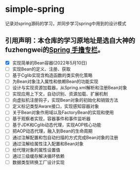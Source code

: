 # simple-spring
记录对spring源码的学习，并同步学习spring中用到的设计模式
## 引用声明：本仓库的学习原地址是选自大神的fuzhengwei的[Spring 手撸专栏](https://github.com/fuzhengwei/small-spring)。
* [X] 实现简单的Bean容器(2022年5月10日)
* [ ] 实现Bean的定义、注册、获取
* [ ] 基于Cglib实现含构造函数的类实例化策略
* [ ] 为Bean对象注入属性和依赖Bean的功能实现
* [ ] 设计与实现资源加载器，从Spring.xml解析和注册Bean对象
* [ ] 实现应用上下文，自动识别、资源加载、扩展机制
* [ ] 向虚拟机注册钩子，实现Bean对象的初始化和销毁方法
* [ ] 定义标记类型Aware接口，实现感知容器对象
* [ ] 关于Bean对象作用域以及FactoryBean的实现和使用
* [ ] 基于观察者实现，容器事件和事件监听器
* [ ] 基于JDK和Cglib动态代理，实现AOP核心功能
* [ ] 把AOP动态代理，融入到Bean的生命周期
* [ ] 通过注解配置和包自动扫描的方式完成Bean对象的注册
* [ ] 通过注解给属性注入配置和Bean对象
* [ ] 给代理对象的属性设置值
* [ ] 通过三级缓存解决循环依赖
* [ ] 数据类型转换工厂设计实现
